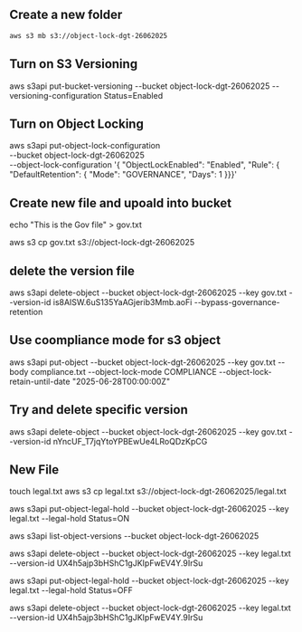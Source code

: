 ## Create a new folder

```sh
aws s3 mb s3://object-lock-dgt-26062025
```
## Turn on S3 Versioning
aws s3api put-bucket-versioning --bucket object-lock-dgt-26062025 --versioning-configuration Status=Enabled

## Turn on Object Locking
aws s3api put-object-lock-configuration \
    --bucket object-lock-dgt-26062025 \
    --object-lock-configuration '{ "ObjectLockEnabled": "Enabled", "Rule": { "DefaultRetention": { "Mode": "GOVERNANCE", "Days": 1 }}}'


## Create new file and upoald into bucket

echo "This is the Gov file" > gov.txt

aws s3 cp gov.txt s3://object-lock-dgt-26062025

## delete the version file 
aws s3api delete-object --bucket object-lock-dgt-26062025 --key gov.txt --version-id is8AISW.6uS135YaAGjerib3Mmb.aoFi --bypass-governance-retention

## Use coompliance mode for s3 object 

aws s3api put-object --bucket object-lock-dgt-26062025 --key gov.txt --body compliance.txt --object-lock-mode COMPLIANCE --object-lock-retain-until-date "2025-06-28T00:00:00Z"

## Try and delete specific version
aws s3api delete-object --bucket object-lock-dgt-26062025 --key gov.txt --version-id nYncUF_T7jqYtoYPBEwUe4LRoQDzKpCG 

## New File
touch legal.txt
aws s3 cp legal.txt s3://object-lock-dgt-26062025/legal.txt

aws s3api put-object-legal-hold --bucket object-lock-dgt-26062025 --key legal.txt --legal-hold Status=ON

aws s3api list-object-versions --bucket object-lock-dgt-26062025

aws s3api delete-object --bucket object-lock-dgt-26062025 --key legal.txt --version-id UX4h5ajp3bHShC1gJKIpFwEV4Y.9IrSu

aws s3api put-object-legal-hold --bucket object-lock-dgt-26062025 --key legal.txt --legal-hold Status=OFF

aws s3api delete-object --bucket object-lock-dgt-26062025 --key legal.txt --version-id UX4h5ajp3bHShC1gJKIpFwEV4Y.9IrSu
